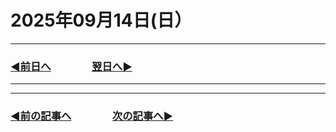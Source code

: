 # 2025年09月14日(日）

---

### [◀️前日へ](https://github.com/yuasys/chatty-journal/blob/main/2025/09/2025-09-13.md)&emsp;&emsp;&emsp;&emsp;[翌日へ▶️](https://github.com/yuasys/chatty-journal/blob/main/2025/09/2025-09-15.md)

---

---

### [◀️前の記事へ](https://github.com/yuasys/chatty-journal/blob/main/2025/09/2025-09-01.md)&emsp;&emsp;&emsp;&emsp;[次の記事へ▶️](https://github.com/yuasys/chatty-journal/blob/main/2025/09/2025-09-14.md)
